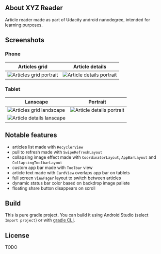 ## About XYZ Reader
Article reader made as part of Udacity android nanodegree, intended for learning purposes.

## Screenshots
### Phone

Articles grid                                             | Article details
--------------------------------------------------------- | -----------------------------------------------------------
![Articles grid portrait](http://i.imgur.com/XKDuv5N.png) | ![Article details portrait](http://i.imgur.com/dNYip3R.png)

### Tablet

Lanscape                                                    | Portrait
----------------------------------------------------------- | -----------------------------------------------------------
![Articles grid landscape](http://i.imgur.com/PVJWm5l.png)  | ![Article details portrait](http://i.imgur.com/rEEGwIc.png)
![Article details lanscape](http://i.imgur.com/uhDGqvR.png) |

## Notable features
- articles list made with `RecyclerView`
- pull to refresh made with `SwipeRefreshLayout`
- collapsing image effect made with `CoordinatorLayout`, `AppBarLayout` and `CollapsingToolbarLayout`
- custom app bar made with `Toolbar` view
- article text made with `CardView` overlaps app bar on tablets
- full screen `ViewPager` layout to switch between articles
- dynamic status bar color based on backdrop image pallete
- floating share button disappears on scroll

## Build
This is pure gradle project. You can build it using Android Studio (select `Import project`) or with [gradle CLI](http://developer.android.com/tools/building/building-cmdline.html).

## License
TODO
